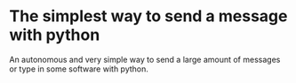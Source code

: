 # The simplest way to send a message with python
 An autonomous and very simple way to send a large amount of messages or type in some software with python.
